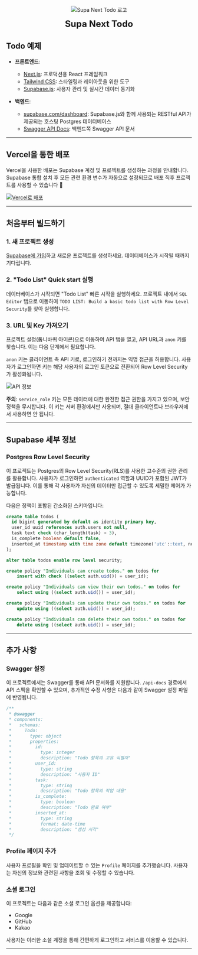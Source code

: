 <p align="center">
  <img src="https://supa-next-todolist.vercel.app/supa_next_vercel.png" alt="Supa Next Todo 로고">
</p>

<p align="center">
  <strong style="font-size: 24px;">Supa Next Todo</strong>
</p>

## Todo 예제

- **프론트엔드**:

  - [Next.js](https://github.com/vercel/next.js): 프로덕션용 React 프레임워크
  - [Tailwind CSS](https://tailwindcss.com/): 스타일링과 레이아웃을 위한 도구
  - [Supabase.js](https://supabase.com/docs/library/getting-started): 사용자 관리 및 실시간 데이터 동기화

- **백엔드**:
  - [supabase.com/dashboard](https://supabase.com/dashboard/): Supabase.js와 함께 사용되는 RESTful API가 제공되는 호스팅 Postgres 데이터베이스
  - [Swagger API Docs](https://supa-next-todolist.vercel.app/api-docs): 백엔드쪽 Swagger API 문서

---

## Vercel을 통한 배포

Vercel을 사용한 배포는 Supabase 계정 및 프로젝트를 생성하는 과정을 안내합니다. Supabase 통합 설치 후 모든 관련 환경 변수가 자동으로 설정되므로 배포 직후 프로젝트를 사용할 수 있습니다 🚀

[![Vercel로 배포](https://vercel.com/button)](https://vercel.com/new/clone?repository-url=https%3A%2F%2Fgithub.com%2Fsupabase%2Fsupabase%2Ftree%2Fmaster%2Fexamples%2Ftodo-list%2Fnextjs-todo-list&project-name=supabase-nextjs-todo-list&repository-name=supabase-nextjs-todo-list&integration-ids=oac_VqOgBHqhEoFTPzGkPd7L0iH6&external-id=https%3A%2F%2Fgithub.com%2Fsupabase%2Fsupabase%2Ftree%2Fmaster%2Fexamples%2Ftodo-list%2Fnextjs-todo-list)

---

## 처음부터 빌드하기

### 1. 새 프로젝트 생성

[Supabase에 가입](https://supabase.com/dashboard)하고 새로운 프로젝트를 생성하세요. 데이터베이스가 시작될 때까지 기다립니다.

### 2. "Todo List" Quick start 실행

데이터베이스가 시작되면 "Todo List" 빠른 시작을 실행하세요. 프로젝트 내에서 `SQL Editor` 탭으로 이동하여 `TODO LIST: Build a basic todo list with Row Level Security`를 찾아 실행합니다.

### 3. URL 및 Key 가져오기

프로젝트 설정(톱니바퀴 아이콘)으로 이동하여 API 탭을 열고, API URL과 `anon` 키를 찾습니다. 이는 다음 단계에서 필요합니다.

`anon` 키는 클라이언트 측 API 키로, 로그인하기 전까지는 익명 접근을 허용합니다. 사용자가 로그인하면 키는 해당 사용자의 로그인 토큰으로 전환되어 Row Level Security가 활성화됩니다.

![API 정보](https://user-images.githubusercontent.com/10214025/88916245-528c2680-d298-11ea-8a71-708f93e1ce4f.png)

**주의**: `service_role` 키는 모든 데이터에 대한 완전한 접근 권한을 가지고 있으며, 보안 정책을 무시합니다. 이 키는 서버 환경에서만 사용되며, 절대 클라이언트나 브라우저에서 사용하면 안 됩니다.

---

## Supabase 세부 정보

### Postgres Row Level Security

이 프로젝트는 Postgres의 Row Level Security(RLS)를 사용한 고수준의 권한 관리를 활용합니다. 사용자가 로그인하면 `authenticated` 역할과 UUID가 포함된 JWT가 발급됩니다. 이를 통해 각 사용자가 자신의 데이터만 접근할 수 있도록 세밀한 제어가 가능합니다.

다음은 정책이 포함된 간소화된 스키마입니다:

```sql
create table todos (
  id bigint generated by default as identity primary key,
  user_id uuid references auth.users not null,
  task text check (char_length(task) > 3),
  is_complete boolean default false,
  inserted_at timestamp with time zone default timezone('utc'::text, now()) not null
);

alter table todos enable row level security;

create policy "Individuals can create todos." on todos for
    insert with check ((select auth.uid()) = user_id);

create policy "Individuals can view their own todos." on todos for
    select using ((select auth.uid()) = user_id);

create policy "Individuals can update their own todos." on todos for
    update using ((select auth.uid()) = user_id);

create policy "Individuals can delete their own todos." on todos for
    delete using ((select auth.uid()) = user_id);
```

---

## 추가 사항

### Swagger 설정

이 프로젝트에서는 Swagger를 통해 API 문서화를 지원합니다. `/api-docs` 경로에서 API 스펙을 확인할 수 있으며, 추가적인 수정 사항은 다음과 같이 Swagger 설정 파일에 반영됩니다.

```typescript
/**
 * @swagger
 * components:
 *   schemas:
 *     Todo:
 *       type: object
 *       properties:
 *         id:
 *           type: integer
 *           description: "Todo 항목의 고유 식별자"
 *         user_id:
 *           type: string
 *           description: "사용자 ID"
 *         task:
 *           type: string
 *           description: "Todo 항목의 작업 내용"
 *         is_complete:
 *           type: boolean
 *           description: "Todo 완료 여부"
 *         inserted_at:
 *           type: string
 *           format: date-time
 *           description: "생성 시각"
 */
```

### Profile 페이지 추가

사용자 프로필을 확인 및 업데이트할 수 있는 `Profile` 페이지를 추가했습니다. 사용자는 자신의 정보와 관련된 사항을 조회 및 수정할 수 있습니다.

### 소셜 로그인

이 프로젝트는 다음과 같은 소셜 로그인 옵션을 제공합니다:

- Google
- GitHub
- Kakao

사용자는 이러한 소셜 계정을 통해 간편하게 로그인하고 서비스를 이용할 수 있습니다.

---
